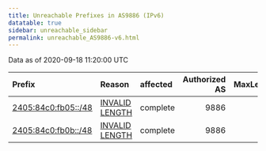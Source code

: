 ```yaml
---
title: Unreachable Prefixes in AS9886 (IPv6)
datatable: true
sidebar: unreachable_sidebar
permalink: unreachable_AS9886-v6.html
---
```


Data as of 2020-09-18 11:20:00 UTC


<div class="datatable-begin"></div>

| Prefix                                                           | Reason                                                                                                       | affected   |   Authorized AS |   MaxLength | Anchor                                       |   unreachable /48s |
|:-----------------------------------------------------------------|:-------------------------------------------------------------------------------------------------------------|:-----------|----------------:|------------:|:---------------------------------------------|-------------------:|
| [2405:84c0:fb05::/48](https://stat.ripe.net/2405:84c0:fb05::/48) | [INVALID LENGTH](https://rpki-validator.ripe.net/announcement-preview?asn=AS9886&prefix=2405:84c0:fb05::/48) | complete   |            9886 |          44 | [APNIC](unreachable_APNIC_RPKI_Root-v6.html) |                  1 |
| [2405:84c0:fb0b::/48](https://stat.ripe.net/2405:84c0:fb0b::/48) | [INVALID LENGTH](https://rpki-validator.ripe.net/announcement-preview?asn=AS9886&prefix=2405:84c0:fb0b::/48) | complete   |            9886 |          44 | [APNIC](unreachable_APNIC_RPKI_Root-v6.html) |                  1 |

<div class="datatable-end"></div>